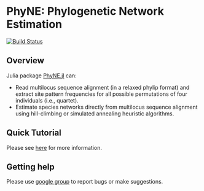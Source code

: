 # PhyNE: Phylogenetic Network Estimation

[![Build Status](https://github.com/sungsik-kong/PhyNE.jl/actions/workflows/ci.yml/badge.svg)](https://github.com/sungsik-kong/PhyNE.jl/actions/workflows/CI.yml?query=branch%3Amain)


## Overview

Julia package [PhyNE.jl](https://github.com/sungsik-kong/PhyNE.jl) can:

- Read multilocus sequence alignment (in a relaxed phylip format) and extract site pattern frequencies for all possible permutations of four individuals (i.e., quartet).
- Estimate species networks directly from multilocus sequence alignment using hill-climbing or simulated annealing heuristic algorithms.

## Quick Tutorial
Please see [here](https://sungsik-kong.github.io/PhyNE.jl/) for more information.

## Getting help
Please use [google group](https://groups.google.com/g/phyne-users) to report bugs or make suggestions.


